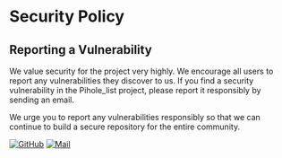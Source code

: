 # Security Policy

## Reporting a Vulnerability

We value security for the project very highly. We encourage all users to report any vulnerabilities they discover to us.
If you find a security vulnerability in the Pihole_list project, please report it responsibly by sending an email.

We urge you to report any vulnerabilities responsibly so that we can continue to build a secure repository for the entire community.

  [![GitHub](https://img.shields.io/badge/-github-171515?style=flat&labelColor=171515&logo=github&logoColor=white)](https://github.com/juanico10/)
[![Mail](https://img.shields.io/badge/-mail-c4302b?style=flat&labelColor=c4302b&logo=gmail&logoColor=white)](mailto:juanrodenas07@gmail.com?Subject=from%20github)
